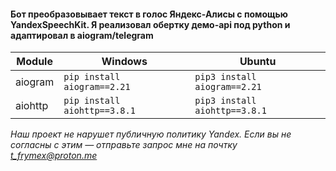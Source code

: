 #### Бот преобразовывает текст в голос Яндекс-Алисы с помощью YandexSpeechKit. Я реализовал обертку демо-api под python и адаптировал в aiogram/telegram


| Module  | Windows                      | Ubuntu                        |
| ------- | ---------------------------- | ----------------------------- |
| aiogram | `pip install aiogram==2.21`  | `pip3 install aiogram==2.21`  |
| aiohttp | `pip install aiohttp==3.8.1` | `pip3 install aiohttp==3.8.1` |

*Наш проект не нарушет публичную политику Yandex. Если вы не согласны с этим — отправьте запрос мне на почтку t_frymex@proton.me*
